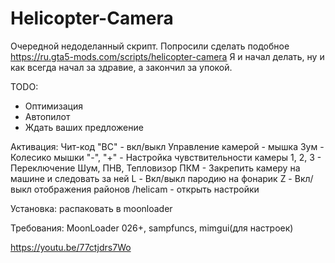 # Helicopter-Camera
Очередной недоделанный скрипт. 
Попросили сделать подобное https://ru.gta5-mods.com/scripts/helicopter-camera 
Я и начал делать, ну и как всегда начал за здравие, а закончил за упокой.

TODO:
- Оптимизация
- Автопилот
- Ждать ваших предложение

Активация: Чит-код "BC" - вкл/выкл
Управление камерой - мышка
Зум - Колесико мышки
"-", "+" - Настройка чувствительности камеры
1, 2, 3 - Переключение Шум, ПНВ, Тепловизор
ПКМ - Закрепить камеру на машине и следовать за ней
L - Вкл/выкл пародию на фонарик
Z - Вкл/выкл отображения районов
/helicam - открыть настройки

Установка: распаковать в moonloader

Требования: MoonLoader 026+, sampfuncs, mimgui(для настроек)

https://youtu.be/77ctjdrs7Wo
